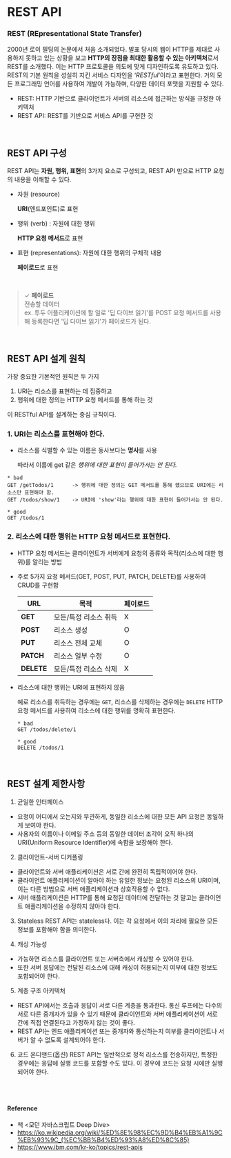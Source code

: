 # REST API
### REST (REpresentational State Transfer)
2000년 로이 필딩의 논문에서 처음 소개되었다.
발표 당시의 웹이 HTTP를 제대로 사용하지 못하고 있는 상황을 보고 **HTTP의 장점을 최대한 활용할 수 있는 아키텍처**로서 REST를 소개했다.
이는 HTTP 프로토콜을 의도에 맞게 디자인하도록 유도하고 있다.
REST의 기본 원칙을 성실히 지킨 서비스 디자인을 ‘*RESTful*’이라고 표현한다.
거의 모든 프로그래밍 언어를 사용하여 개발이 가능하며, 다양한 데이터 포맷을 지원할 수 있다.

- REST: HTTP 기반으로 클라이언트가 서버의 리소스에 접근하는 방식을 규정한 아키텍처
- REST API: REST를 기반으로 서비스 API를 구현한 것

<br>

## REST API 구성
REST API는 **자원, 행위, 표현**의 3가지 요소로 구성되고, REST API 만으로 HTTP 요청의 내용을 이해할 수 있다.
- 자원 (resource)

    **URI**(엔드포인트)로 표현
- 행위 (verb) : 자원에 대한 행위

   **HTTP 요청 메서드**로 표현
- 표현 (representations): 자원에 대한 행위의 구체적 내용
    
    **페이로드**로 표현

<br>

> ✓ **페이로드**
<br>전송할 데이터
<br>ex. 투두 어플리케이션에 할 일로 '딥 다이브 읽기'를 POST 요청 메서드를 사용해 등록한다면 '딥 다이브 읽기'가 페이로드가 된다.

<br>

## REST API 설계 원칙
가장 중요한 기본적인 원칙은 두 가지 
1. URI는 리소스를 표현하는 데 집중하고 
2. 행위에 대한 정의는 HTTP 요청 메서드를 통해 하는 것

이 RESTful API를 설계하는 중심 규칙이다.

### 1. URI는 리소스를 표현해야 한다.
- 리소스를 식별할 수 있는 이름은 동사보다는 **명사**를 사용
    
    따라서 이름에 get 같은 *행위에 대한 표현이 들어가서는 안 된다.*
```
* bad
GET /getTodos/1      -> 행위에 대한 정의는 GET 메서드를 통해 했으므로 URI에는 리소스만 표현해야 함.
GET /todos/show/1    -> URI에 'show'라는 행위에 대한 표현이 들어가서는 안 된다.

* good
GET /todos/1
```

### 2. 리소스에 대한 행위는 HTTP 요청 메서드로 표현한다.
- HTTP 요청 메서드는 클라이언트가 서버에게 요청의 종류와 목적(리소스에 대한 행위)를 알리는 방법
- 주로 5가지 요청 메서드(GET, POST, PUT, PATCH, DELETE)를 사용하여 CRUD를 구현함

    |URL|목적|페이로드|
    |------|---|---|
    |**GET**|모든/특정 리소스 취득|X|
    |**POST**|리소스 생성|O|
    |**PUT**|리소스 전체 교체|O|
    |**PATCH**|리소스 일부 수정|O|
    |**DELETE**|모든/특정 리소스 삭제|X|


- 리소스에 대한 행위는 URI에 표현하지 않음

    예로 리소스를 취득하는 경우에는 `GET`, 리소스를 삭제하는 경우에는 `DELETE` HTTP 요청 메서드를 사용하여 리소스에 대한 행위를 명확히 표현한다.
    ```
    * bad
    GET /todos/delete/1

    * good
    DELETE /todos/1
    ```

<br>

## REST 설계 제한사항
1. 균일한 인터페이스
- 요청이 어디에서 오는지와 무관하게, 동일한 리소스에 대한 모든 API 요청은 동일하게 보여야 한다. 
- 사용자의 이름이나 이메일 주소 등의 동일한 데이터 조각이 오직 하나의 URI(Uniform Resource Identifier)에 속함을 보장해야 한다.

2. 클라이언트-서버 디커플링
- 클라이언트와 서버 애플리케이션은 서로 간에 완전히 독립적이어야 한다.
- 클라이언트 애플리케이션이 알아야 하는 유일한 정보는 요청된 리소스의 URI이며, 이는 다른 방법으로 서버 애플리케이션과 상호작용할 수 없다.
- 서버 애플리케이션은 HTTP를 통해 요청된 데이터에 전달하는 것 말고는 클라이언트 애플리케이션을 수정하지 않아야 한다.

3. Stateless
REST API는 stateless다. 이는 각 요청에서 이의 처리에 필요한 모든 정보를 포함해야 함을 의미한다. 

4. 캐싱 가능성
- 가능하면 리소스를 클라이언트 또는 서버측에서 캐싱할 수 있어야 한다.
- 또한 서버 응답에는 전달된 리소스에 대해 캐싱이 허용되는지 여부에 대한 정보도 포함되어야 한다. 

5. 계층 구조 아키텍처
- REST API에서는 호출과 응답이 서로 다른 계층을 통과한다. 통신 루프에는 다수의 서로 다른 중개자가 있을 수 있기 때문에 클라이언트와 서버 애플리케이션이 서로 간에 직접 연결된다고 가정하지 않는 것이 좋다. 
- REST API는 엔드 애플리케이션 또는 중개자와 통신하는지 여부를 클라이언트나 서버가 알 수 없도록 설계되어야 한다.

6. 코드 온디맨드(옵션)
REST API는 일반적으로 정적 리소스를 전송하지만, 특정한 경우에는 응답에 실행 코드를 포함할 수도 있다.
이 경우에 코드는 요청 시에만 실행되어야 한다.


<br><br>

#### Reference
- 책 <모던 자바스크립트 Deep Dive>
- https://ko.wikipedia.org/wiki/%ED%8E%98%EC%9D%B4%EB%A1%9C%EB%93%9C_(%EC%BB%B4%ED%93%A8%ED%8C%85)
- https://www.ibm.com/kr-ko/topics/rest-apis
